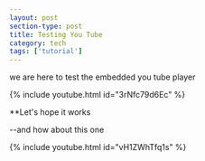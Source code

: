 ```yaml
---
layout: post
section-type: post
title: Testing You Tube
category: tech
tags: ['tutorial']
---
```


we are here to test the embedded you tube player


{% include youtube.html id="3rNfc79d6Ec" %}

 
  
**Let's hope it works

--and how about this one

{% include youtube.html id="vH1ZWhTfq1s" %}